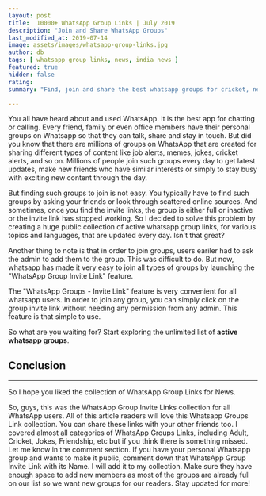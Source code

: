 ```yaml
---
layout: post
title:  10000+ WhatsApp Group Links | July 2019
description: "Join and Share WhatsApp Groups"
last_modified_at: 2019-07-14
image: assets/images/whatsapp-group-links.jpg
author: db
tags: [ whatsapp group links, news, india news ]
featured: true
hidden: false
rating:
summary: "Find, join and share the best whatsapp groups for cricket, news, masti, friends, memes, jokes, shayari, politics, etc. We have created a public collection of <strong>10000+ active whatsapp group invite links</strong> for you to choose from. Not just that, we have hundreds of groups for every Indian language such as Hindi, Tamil, Bengali, Kannada, Malyalam, Marathi, etc, covering every part of India."

---
```


You all have heard about and used WhatsApp. It is the best app for chatting or calling. Every friend, family or even office members have their personal groups on Whatsapp so that they can talk, share and stay in touch. But did you know that there are millions of groups on WhatsApp that are created for sharing different types of content like job alerts, memes, jokes, cricket alerts, and so on. Millions of people join such groups every day to get latest updates, make new friends who have similar interests or simply to stay busy with exciting new content through the day.

But finding such groups to join is not easy. You typically have to find such groups by asking your friends or look through scattered online sources. And sometimes, once you find the invite links, the group is either full or inactive or the invite link has stopped working. So I decided to solve this problem by creating a huge public collection of active whatsapp group links, for various topics and languages, that are updated every day. Isn't that great?

Another thing to note is that in order to join groups, users eariler had to ask the admin to add them to the group. This was difficult to do. But now, whatsapp has made it very easy to join all types of groups by launching the "WhatsApp Group Invite Link" feature.

The "WhatsApp Groups - Invite Link" feature is very convenient for all whatsapp users. In order to join any group, you can simply click on the group invite link without needing any permission from any admin. This feature is that simple to use.

So what are you waiting for? Start exploring the unlimited list of **active whatsapp groups**.

## Conclusion
----------------------------------------------

So I hope you liked the collection of WhatsApp Group Links for News.

So, guys, this was the WhatsApp Group Invite Links collection for all WhatsApp users. All of this article readers will love this Whatsapp Groups Link collection. You can share these links with your other friends too. I covered almost all categories of WhatsApp Groups Links, including Adult, Cricket, Jokes, Friendship, etc but if you think there is something missed. Let me know in the comment section. If you have your personal Whatsapp group and wants to make it public, comment down that WhatsApp Group Invite Link with its Name. I will add it to my collection. Make sure they have enough space to add new members as most of the groups are already full on our list so we want new groups for our readers. Stay updated for more!

